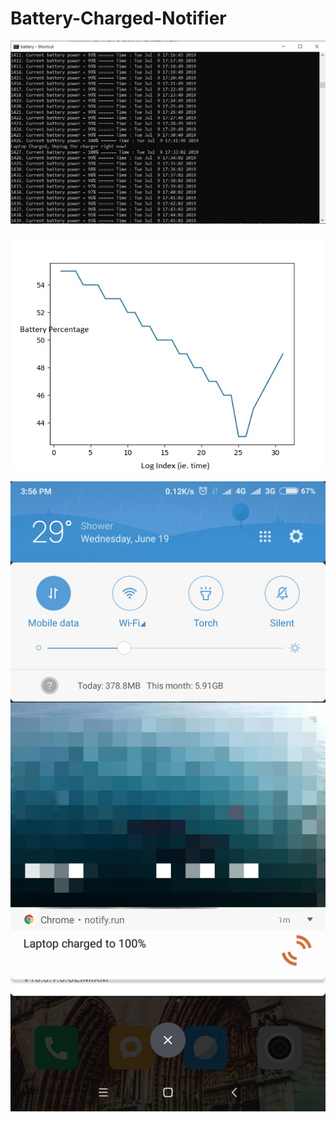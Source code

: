 # Battery-Charged-Notifier

![Terminal logger](https://github.com/kaustubh77/Battery-Charged-Notifier/blob/master/Images/Battery%20terminal%20img.JPG?raw=true "Battery terminal logger")

![Real time plot of graph](https://github.com/kaustubh77/Battery-Charged-Notifier/blob/master/Images/graphs.jpeg?raw=true "Real time plot of graph")

![Mobile push notification](https://github.com/kaustubh77/Battery-Charged-Notifier/blob/master/Images/Mobile%20push%20notification.jpg?raw=true "Mobile push notification")


